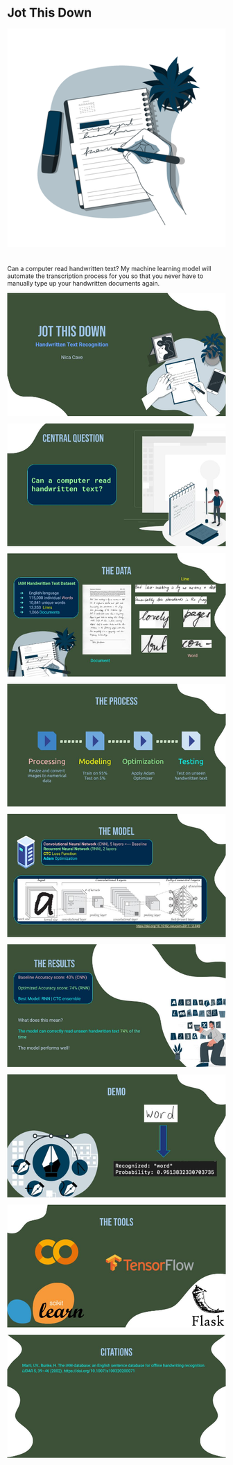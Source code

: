 # Jot This Down

![Notes-bro.png](Jot%20This%20Down%20ea08df801d2240e69a55b7e3a8df204e/Notes-bro.png)

# 

Can a computer read handwritten text? My machine learning model will automate the transcription process for you so that you never have to manually type up your handwritten documents again.

![Jot This Down.jpg](Jot%20This%20Down%20ea08df801d2240e69a55b7e3a8df204e/Jot_This_Down.jpg)

![Jot This Down (1).jpg](Jot%20This%20Down%20ea08df801d2240e69a55b7e3a8df204e/Jot_This_Down_(1).jpg)

![Jot This Down (2).jpg](Jot%20This%20Down%20ea08df801d2240e69a55b7e3a8df204e/Jot_This_Down_(2).jpg)

![Jot This Down (3).jpg](Jot%20This%20Down%20ea08df801d2240e69a55b7e3a8df204e/Jot_This_Down_(3).jpg)

![Jot This Down (4).jpg](Jot%20This%20Down%20ea08df801d2240e69a55b7e3a8df204e/Jot_This_Down_(4).jpg)

![Jot This Down (5).jpg](Jot%20This%20Down%20ea08df801d2240e69a55b7e3a8df204e/Jot_This_Down_(5).jpg)

![Jot This Down (6).jpg](Jot%20This%20Down%20ea08df801d2240e69a55b7e3a8df204e/Jot_This_Down_(6).jpg)

![Jot This Down (7).jpg](Jot%20This%20Down%20ea08df801d2240e69a55b7e3a8df204e/Jot_This_Down_(7).jpg)

![Jot This Down (8).jpg](Jot%20This%20Down%20ea08df801d2240e69a55b7e3a8df204e/Jot_This_Down_(8).jpg)